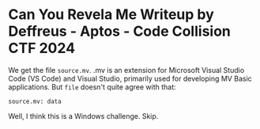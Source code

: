 # Can You Revela Me Writeup by Deffreus - Aptos - Code Collision CTF 2024

We get the file `source.mv`.
.mv is an extension for Microsoft Visual Studio Code (VS Code) and Visual Studio, primarily used for developing MV Basic applications.
But `file` doesn't quite agree with that:

```$ file source.mv
source.mv: data
```

Well,
I think this is a Windows challenge.
Skip.
